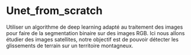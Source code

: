 # Unet_from_scratch
Utiliser un algorithme de deep learning adapté au traitement des images pour faire de la segmentation binaire sur des images RGB. Ici nous allons étudier des images satellites, notre objectif est de pouvoir détecter les glissements de terrain sur un territoire montagneux.
